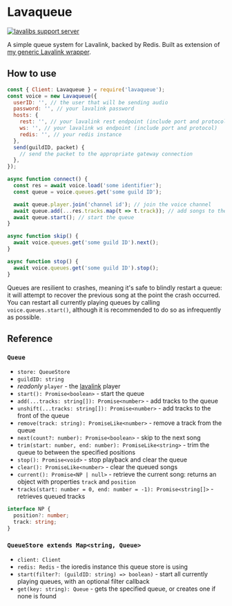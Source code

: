 # Lavaqueue

[![lavalibs support server](https://discordapp.com/api/guilds/494948120103485440/embed.png)](https://discord.gg/jXSKeW5)

A simple queue system for Lavalink, backed by Redis. Built as extension of [my generic Lavalink wrapper](https://github.com/appellation/lavalink.js).

## How to use

```js
const { Client: Lavaqueue } = require('lavaqueue');
const voice = new Lavaqueue({
  userID: '', // the user that will be sending audio
  password: '', // your lavalink password
  hosts: {
    rest: '', // your lavalink rest endpoint (include port and protocol)
    ws: '', // your lavalink ws endpoint (include port and protocol)
    redis: '', // your redis instance
  },
  send(guildID, packet) {
    // send the packet to the appropriate gateway connection
  },
});

async function connect() {
  const res = await voice.load('some identifier');
  const queue = voice.queues.get('some guild ID');

  await queue.player.join('channel id'); // join the voice channel
  await queue.add(...res.tracks.map(t => t.track)); // add songs to the queue
  await queue.start(); // start the queue
}

async function skip() {
  await voice.queues.get('some guild ID').next();
}

async function stop() {
  await voice.queues.get('some guild ID').stop();
}
```

Queues are resilient to crashes, meaning it's safe to blindly restart a queue: it will attempt to recover the previous song at the point the crash occurred. You can restart all currently playing queues by calling `voice.queues.start()`, although it is recommended to do so as infrequently as possible.

## Reference

### `Queue`
- `store: QueueStore`
- `guildID: string`
- *readonly* `player` - the [lavalink](https://github.com/appellation/lavalink.js) player
- `start(): Promise<boolean>` - start the queue
- `add(...tracks: string[]): Promise<number>` - add tracks to the queue
- `unshift(...tracks: string[]): Promise<number>` - add tracks to the front of the queue
- `remove(track: string): PromiseLike<number>` - remove a track from the queue
- `next(count?: number): Promise<boolean>` - skip to the next song
- `trim(start: number, end: number): PromiseLike<string>` - trim the queue to between the specified positions
- `stop(): Promise<void>` - stop playback and clear the queue
- `clear(): PromiseLike<number>` - clear the queued songs
- `current(): Promise<NP | null>` - retrieve the current song: returns an object with properties `track` and `position`
- `tracks(start: number = 0, end: number = -1): Promise<string[]>` - retrieves queued tracks

```ts
interface NP {
  position?: number;
  track: string;
}
```

### `QueueStore extends Map<string, Queue>`
- `client: Client`
- `redis: Redis` - the ioredis instance this queue store is using
- `start(filter?: (guildID: string) => boolean)` - start all currently playing queues, with an optional filter callback
- `get(key: string): Queue` - gets the specified queue, or creates one if none is found
